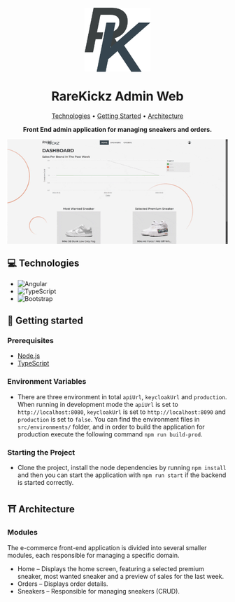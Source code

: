 <p align="center">
<img align="center" width="150" alt="Rare Kickz Logo" src="./src/assets/rk-short-logo.png" />
</p>
<h1 align="center" style="font-weight: bold;">RareKickz Admin Web</h1>

<p align="center">
  <a href="#tech">Technologies</a> •
  <a href="#started">Getting Started</a> •
  <a href="#arch">Architecture</a>
</p>

<p align="center">
    <b>Front End admin application for managing sneakers and orders.</b>
</p>

<p align="center">
<img align="center" alt="Rare Kickz Logo" src="./src/assets/rk-preview.gif" />
</p>

<h2 id="technologies">💻 Technologies</h2>

- ![Angular](https://img.shields.io/badge/Angular-%23DD0031.svg?logo=angular&logoColor=white)
- ![TypeScript](https://img.shields.io/badge/TypeScript-3178C6?logo=typescript&logoColor=fff)
- ![Bootstrap](https://img.shields.io/badge/Bootstrap-7952B3?logo=bootstrap&logoColor=fff)

<h2 id="started">🚀 Getting started</h2>
<h3>Prerequisites</h3>

- [Node.js](https://nodejs.org/en/download/package-manager)
- [TypeScript](https://www.npmjs.com/package/typescript)

<h3>Environment Variables</h3>

- There are three environment in total `apiUrl`, `keycloakUrl` and `production`. When running in development mode the `apiUrl` is set to `http://localhost:8080`, `keycloakUrl` is set to `http://localhost:8090` and `production` is set to `false`. You can find the environment files in `src/environments/` folder, and in order to build the application for production execute the following command `npm run build-prod`.

<h3>Starting the Project</h3>

- Clone the project, install the node dependencies by running `npm install` and then you can start the application with `npm run start` if the backend is started correctly.

<h2 id="arch">⛩️ Architecture</h2>
<h3>Modules</h3>
The e-commerce front-end application is divided into several smaller modules, each responsible for managing a specific domain.

- Home – Displays the home screen, featuring a selected premium sneaker, most wanted sneaker and a preview of sales for the last week.
- Orders – Displays order details.
- Sneakers – Responsible for managing sneakers (CRUD).
